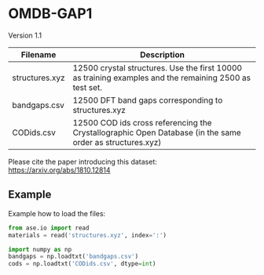 # OMDB-GAP1
Version 1.1

| Filename       | Description                                                                                              |
|----------------|----------------------------------------------------------------------------------------------------------|
| structures.xyz | 12500 crystal structures. Use the first 10000 as training examples and the remaining 2500 as test set.   |
| bandgaps.csv   | 12500 DFT band gaps corresponding to structures.xyz                                                      |
| CODids.csv     | 12500 COD ids cross referencing the Crystallographic Open Database (in the same order as structures.xyz) |

Please cite the paper introducing this dataset: https://arxiv.org/abs/1810.12814

## Example

Example how to load the files:

```python
from ase.io import read
materials = read('structures.xyz', index=':')

import numpy as np
bandgaps = np.loadtxt('bandgaps.csv')
cods = np.loadtxt('CODids.csv', dtype=int)
```
